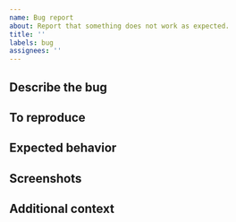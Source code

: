 ```yaml
---
name: Bug report
about: Report that something does not work as expected.
title: ''
labels: bug
assignees: ''
---
```


<!--
Feel free to ignore this template and post something different! These are just guidelines to help you write a easily understandable bug report.
-->

## Describe the bug
<!--
A clear and concise description of what the bug is.
-->

## To reproduce
<!--
Steps to reproduce the behavior:
1. Go to '...'
2. Click on '....'
3. Scroll down to '....'
4. See error
-->

## Expected behavior
<!--
A clear and concise description of what you expected to happen.
-->

## Screenshots
<!--
If applicable, add screenshots to help explain your problem.
You can paste screenshots here and GitHub will convert them to Markdown for you.
-->

## Additional context
<!--
Add any other context about the problem here.
-->
